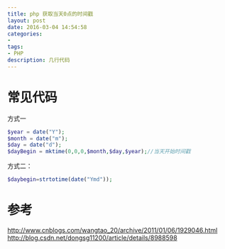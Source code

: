 ```yaml
---
title: php 获取当天0点的时间戳
layout: post
date: 2016-03-04 14:54:58
categories:
- 
tags:
- PHP
description: 几行代码
---
```


# 常见代码

方式一

```php
$year = date("Y");
$month = date("m");
$day = date("d");
$dayBegin = mktime(0,0,0,$month,$day,$year);//当天开始时间戳

```

方式二：
```php
$daybegin=strtotime(date("Ymd"));
```

# 参考
http://www.cnblogs.com/wangtao_20/archive/2011/01/06/1929046.html
http://blog.csdn.net/dongsg11200/article/details/8988598
